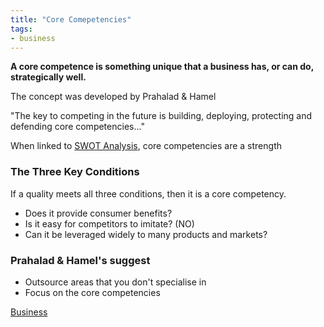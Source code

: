 ```yaml
---
title: "Core Comepetencies"
tags:
- business
---
```


**A core competence is something unique that a business has, or can do, strategically well.**

The concept was developed by Prahalad & Hamel

"The key to competing in the future is building, deploying, protecting and defending core competencies..."

When linked to [SWOT Analysis](sixth/Business/Units/fh/SWOTAnalysis), core competencies are a strength

### The Three Key Conditions

If a quality meets all three conditions, then it is a core competency.

- Does it provide consumer benefits?
- Is it easy for competitors to imitate? (NO)
- Can it be leveraged widely to many products and markets?

### Prahalad & Hamel's suggest

- Outsource areas that you don't specialise in 
- Focus on the core competencies


[Business](/Business)